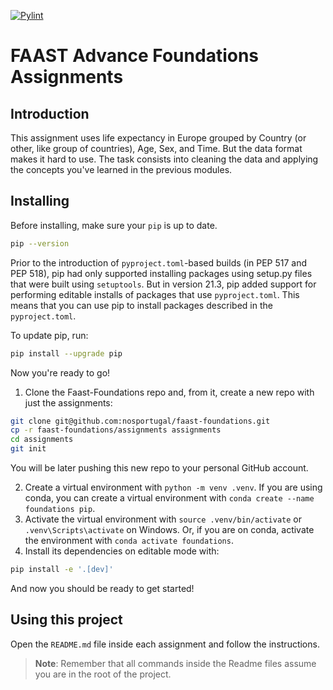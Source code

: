 [![Pylint](https://github.com/nfpaiva/faast_assignments/actions/workflows/lint_test.yml/badge.svg)](https://github.com/nfpaiva/faast_assignments/actions/workflows/lint_test.yml)

# FAAST Advance Foundations Assignments

## Introduction

This assignment uses life expectancy in Europe grouped by Country (or other, like group of countries), Age, Sex, and Time. But the data format makes it hard to use. The task consists into cleaning the data and applying the concepts you've learned in the previous modules.

## Installing

Before installing, make sure your `pip` is up to date.

```bash
pip --version
```

Prior to the introduction of `pyproject.toml`-based builds (in PEP 517 and PEP 518), pip had only supported installing packages using setup.py files that were built using `setuptools`. But in version 21.3, pip added support for performing editable installs of packages that use `pyproject.toml`. This means that you can use pip to install packages described in the `pyproject.toml`.

To update pip, run:

```bash
pip install --upgrade pip
```

Now you're ready to go!

1. Clone the Faast-Foundations repo and, from it, create a new repo with just the assignments:

  ```bash
  git clone git@github.com:nosportugal/faast-foundations.git
  cp -r faast-foundations/assignments assignments
  cd assignments
  git init
  ```
  
   You will be later pushing this new repo to your personal GitHub account.

2. Create a virtual environment with `python -m venv .venv`. If you are using conda, you can create a virtual environment with `conda create --name foundations pip`.
3. Activate the virtual environment with `source .venv/bin/activate` or `.venv\Scripts\activate` on Windows. Or, if you are on conda, activate the environment with `conda activate foundations`.
4. Install its dependencies on editable mode with:

  ```bash
  pip install -e '.[dev]'
  ```
  
  And now you should be ready to get started!

## Using this project

Open the `README.md` file inside each assignment and follow the instructions.

> **Note**: Remember that all commands inside the Readme files assume you are in the root of the project.
